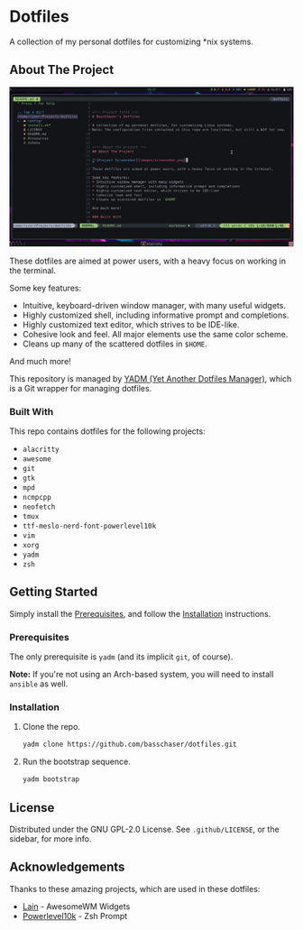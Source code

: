<!-- Project Title -->
# Dotfiles

A collection of my personal dotfiles for customizing *nix systems.



<!-- About the project -->
## About The Project

![Project Screenshot](screenshots/preview.png)

These dotfiles are aimed at power users, with a heavy focus on working in the terminal.

Some key features:
* Intuitive, keyboard-driven window manager, with many useful widgets.
* Highly customized shell, including informative prompt and completions.
* Highly customized text editor, which strives to be IDE-like.
* Cohesive look and feel. All major elements use the same color scheme.
* Cleans up many of the scattered dotfiles in `$HOME`.

And much more!

This repository is managed by [YADM (Yet Another Dotfiles Manager)](https://yadm.io), which is a Git wrapper for managing dotfiles.

### Built With

This repo contains dotfiles for the following projects:
* `alacritty`
* `awesome`
* `git`
* `gtk`
* `mpd`
* `ncmpcpp`
* `neofetch`
* `tmux`
* `ttf-meslo-nerd-font-powerlevel10k`
* `vim`
* `xorg`
* `yadm`
* `zsh`



<!-- Getting Started -->
## Getting Started

Simply install the [Prerequisites](#prerequisites), and follow the [Installation](#installation) instructions.

### Prerequisites

The only prerequisite is `yadm` (and its implicit `git`, of course).

**Note:** If you're not using an Arch-based system, you will need to install `ansible` as well.

### Installation

1. Clone the repo.
   ```sh
   yadm clone https://github.com/basschaser/dotfiles.git
   ```
2. Run the bootstrap sequence.
   ```sh
   yadm bootstrap
   ```



<!-- License -->
## License

Distributed under the GNU GPL-2.0 License. See `.github/LICENSE`, or the sidebar, for more info.



<!-- Acknowledgements -->
## Acknowledgements

Thanks to these amazing projects, which are used in these dotfiles:
* [Lain](https://github.com/lcpz/lain) - AwesomeWM Widgets
* [Powerlevel10k](https://github.com/romkatv/powerlevel10k) - Zsh Prompt
